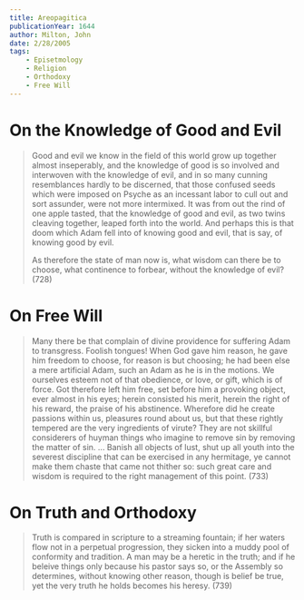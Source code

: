 ```yaml
---
title: Areopagitica
publicationYear: 1644
author: Milton, John
date: 2/28/2005
tags:
    - Episetmology
    - Religion
    - Orthodoxy
    - Free Will
---
```


# On the Knowledge of Good and Evil

> Good and evil we know in the field of this world grow up together almost inseperably, and the knowledge of good is so involved and interwoven with the knowledge of evil, and in so many cunning resemblances hardly to be discerned, that those confused seeds which were imposed on Psyche as an incessant labor to cull out and sort assunder, were not more intermixed. It was from out the rind of one apple tasted, that the knowledge of good and evil, as two twins cleaving together, leaped forth into the world. And perhaps this is that doom which Adam fell into of knowing good and evil, that is say, of knowing good by evil.
>
> As therefore the state of man now is, what wisdom can there be to choose, what continence to forbear, without the knowledge of evil? (728)

# On Free Will

> Many there be that complain of divine providence for suffering Adam to transgress. Foolish tongues! When God gave him reason, he gave him freedom to choose, for reason is but choosing; he had been else a mere artificial Adam, such an Adam as he is in the motions. We ourselves esteem not of that obedience, or love, or gift, which is of force. Got therefore left him free, set before him a provoking object, ever almost in his eyes; herein consisted his merit, herein the right of his reward, the praise of his abstinence. Wherefore did he create passions within us, pleasures round about us, but that these rightly tempered are the very ingredients of virute? They are not skillful considerers of huyman things who imagine to remove sin by removing the matter of sin. ... Banish all objects of lust, shut up all youth into the severest discipline that can be exercised in any hermitage, ye cannot make them chaste that came not thither so: such great care and wisdom is required to the right management of this point. (733)


# On Truth and Orthodoxy

> Truth is compared in scripture to a streaming fountain; if her waters flow not in a perpetual progression, they sicken into a muddy pool of conformity and tradition. A man may be a heretic in the truth; and if he beleive things only because his pastor says so, or the Assembly so determines, without knowing other reason, though is belief be true, yet the very truth he holds becomes his heresy. (739)